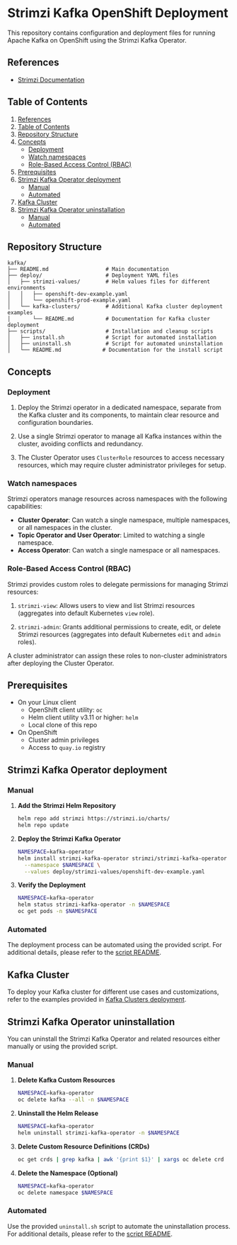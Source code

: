 # Strimzi Kafka OpenShift Deployment
<!-- cSpell:ignore strimzi -->

This repository contains configuration and deployment files for running Apache Kafka on OpenShift using the Strimzi Kafka Operator.

## References

- [Strimzi Documentation](https://strimzi.io/docs/)

## Table of Contents

1. [References](#references)
2. [Table of Contents](#table-of-contents)
3. [Repository Structure](#repository-structure)
4. [Concepts](#concepts)
   - [Deployment](#deployment)
   - [Watch namespaces](#watch-namespaces)
   - [Role-Based Access Control (RBAC)](#role-based-access-control-rbac)
5. [Prerequisites](#prerequisites)
6. [Strimzi Kafka Operator deployment](#strimzi-kafka-operator-deployment)
   - [Manual](#manual)
   - [Automated](#automated)
7. [Kafka Cluster](#kafka-cluster)
8. [Strimzi Kafka Operator uninstallation](#strimzi-kafka-operator-uninstallation)
   - [Manual](#manual-1)
   - [Automated](#automated-1)

## Repository Structure

```
kafka/
├── README.md                  # Main documentation
├── deploy/                    # Deployment YAML files
│   ├── strimzi-values/        # Helm values files for different environments
│   │   ├── openshift-dev-example.yaml
│   │   └── openshift-prod-example.yaml
│   └── kafka-clusters/        # Additional Kafka cluster deployment examples
│       └── README.md          # Documentation for Kafka cluster deployment
├── scripts/                   # Installation and cleanup scripts
│   ├── install.sh             # Script for automated installation
│   ├── uninstall.sh           # Script for automated uninstallation
│   └── README.md             # Documentation for the install script
```

## Concepts

### Deployment

1. Deploy the Strimzi operator in a dedicated namespace, separate from the Kafka cluster and its components, to maintain clear resource and configuration boundaries.

2. Use a single Strimzi operator to manage all Kafka instances within the cluster, avoiding conflicts and redundancy.

3. The Cluster Operator uses `ClusterRole` resources to access necessary resources, which may require cluster administrator privileges for setup.

### Watch namespaces

Strimzi operators manage resources across namespaces with the following capabilities:

- **Cluster Operator**: Can watch a single namespace, multiple namespaces, or all namespaces in the cluster.
- **Topic Operator and User Operator**: Limited to watching a single namespace.
- **Access Operator**: Can watch a single namespace or all namespaces.

### Role-Based Access Control (RBAC)

Strimzi provides custom roles to delegate permissions for managing Strimzi resources:

1. `strimzi-view`: Allows users to view and list Strimzi resources (aggregates into default Kubernetes `view` role).

2. `strimzi-admin`: Grants additional permissions to create, edit, or delete Strimzi resources (aggregates into default Kubernetes `edit` and `admin` roles).

A cluster administrator can assign these roles to non-cluster administrators after deploying the Cluster Operator.

## Prerequisites

  - On your Linux client
    - OpenShift client utility: ```oc```
    - Helm client utility v3.11 or higher: ```helm```
    - Local clone of this repo
  - On OpenShift
    - Cluster admin privileges
    - Access to ```quay.io``` registry

## Strimzi Kafka Operator deployment

### Manual

1. **Add the Strimzi Helm Repository**
   ```bash
   helm repo add strimzi https://strimzi.io/charts/
   helm repo update
   ```

2. **Deploy the Strimzi Kafka Operator**

   ```bash
   NAMESPACE=kafka-operator
   helm install strimzi-kafka-operator strimzi/strimzi-kafka-operator \
     --namespace $NAMESPACE \
     --values deploy/strimzi-values/openshift-dev-example.yaml

3. **Verify the Deployment**
   ```bash
   NAMESPACE=kafka-operator
   helm status strimzi-kafka-operator -n $NAMESPACE
   oc get pods -n $NAMESPACE
   ```

### Automated

The deployment process can be automated using the provided script.
For additional details, please refer to the [script README](./scripts/README.md).

## Kafka Cluster

To deploy your Kafka cluster for different use cases and customizations, refer to the examples provided in [Kafka Clusters deployment](deploy/kafka-clusters/README.md).

## Strimzi Kafka Operator uninstallation

You can uninstall the Strimzi Kafka Operator and related resources either manually or using the provided script.

### Manual

1. **Delete Kafka Custom Resources**
   ```bash
   NAMESPACE=kafka-operator
   oc delete kafka --all -n $NAMESPACE
   ```

2. **Uninstall the Helm Release**
   ```bash
   NAMESPACE=kafka-operator
   helm uninstall strimzi-kafka-operator -n $NAMESPACE
   ```

3. **Delete Custom Resource Definitions (CRDs)**
   ```bash
   oc get crds | grep kafka | awk '{print $1}' | xargs oc delete crd
   ```

4. **Delete the Namespace (Optional)**
   ```bash
   NAMESPACE=kafka-operator
   oc delete namespace $NAMESPACE
   ```

### Automated

Use the provided `uninstall.sh` script to automate the uninstallation process.
For additional details, please refer to the [script README](./scripts/README.md).
